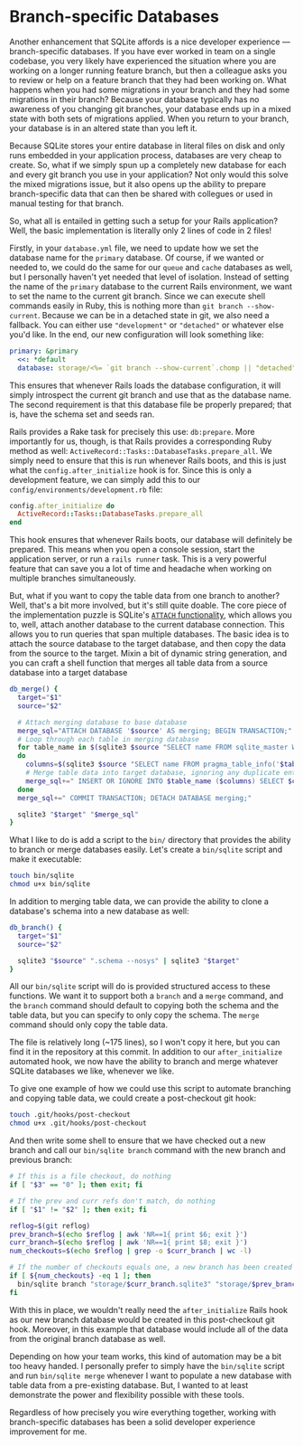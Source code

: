 # Branch-specific Databases

Another enhancement that SQLite affords is a nice developer experience — branch-specific databases. If you have ever worked in team on a single codebase, you very likely have experienced the situation where you are working on a longer running feature branch, but then a colleague asks you to review or help on a feature branch that they had been working on. What happens when you had some migrations in your branch and they had some migrations in their branch? Because your database typically has no awareness of you changing git branches, your database ends up in a mixed state with both sets of migrations applied. When you return to your branch, your database is in an altered state than you left it.

Because SQLite stores your entire database in literal files on disk and only runs embedded in your application process, databases are very cheap to create. So, what if we simply spun up a completely new database for each and every git branch you use in your application? Not only would this solve the mixed migrations issue, but it also opens up the ability to prepare branch-specific data that can then be shared with collegues or used in manual testing for that branch.

So, what all is entailed in getting such a setup for your Rails application? Well, the basic implementation is literally only 2 lines of code in 2 files!

Firstly, in your `database.yml` file, we need to update how we set the database name for the `primary` database. Of course, if we wanted or needed to, we could do the same for our `queue` and `cache` databases as well, but I personally haven't yet needed that level of isolation. Instead of setting the name of the `primary` database to the current Rails environment, we want to set the name to the current git branch. Since we can execute shell commands easily in Ruby, this is nothing more than `git branch --show-current`. Because we can be in a detached state in git, we also need a fallback. You can either use `"development"` or `"detached"` or whatever else you'd like. In the end, our new configuration will look something like:

```yaml
primary: &primary
  <<: *default
  database: storage/<%= `git branch --show-current`.chomp || "detached" %>.sqlite3
```

This ensures that whenever Rails loads the database configuration, it will simply introspect the current git branch and use that as the database name. The second requirement is that this database file be properly prepared; that is, have the schema set and seeds ran.

Rails provides a Rake task for precisely this use: `db:prepare`. More importantly for us, though, is that Rails provides a corresponding Ruby method as well: `ActiveRecord::Tasks::DatabaseTasks.prepare_all`. We simply need to ensure that this is run whenever Rails boots, and this is just what the `config.after_initialize` hook is for. Since this is only a development feature, we can simply add this to our `config/environments/development.rb` file:

```ruby
config.after_initialize do
  ActiveRecord::Tasks::DatabaseTasks.prepare_all
end
```

This hook ensures that whenever Rails boots, our database will definitely be prepared. This means when you open a console session, start the application server, or run a `rails runner` task. This is a very powerful feature that can save you a lot of time and headache when working on multiple branches simultaneously.

But, what if you want to copy the table data from one branch to another? Well, that's a bit more involved, but it's still quite doable. The core piece of the implementation puzzle is SQLite's [`ATTACH` functionality](https://www.sqlite.org/lang_attach.html), which allows you to, well, attach another database to the current database connection. This allows you to run queries that span multiple databases. The basic idea is to attach the source database to the target database, and then copy the data from the source to the target. Mixin a bit of dynamic string generation, and you can craft a shell function that merges all table data from a source database into a target database

```sh
db_merge() {
  target="$1"
  source="$2"

  # Attach merging database to base database
  merge_sql="ATTACH DATABASE '$source' AS merging; BEGIN TRANSACTION;"
  # Loop through each table in merging database
  for table_name in $(sqlite3 $source "SELECT name FROM sqlite_master WHERE type = 'table';")
  do
    columns=$(sqlite3 $source "SELECT name FROM pragma_table_info('$table_name');" | tr '\n' ',' | sed 's/.$//')
    # Merge table data into target database, ignoring any duplicate entries
    merge_sql+=" INSERT OR IGNORE INTO $table_name ($columns) SELECT $columns FROM merging.$table_name;"
  done
  merge_sql+=" COMMIT TRANSACTION; DETACH DATABASE merging;"

  sqlite3 "$target" "$merge_sql"
}
```

What I like to do is add a script to the `bin/` directory that provides the ability to branch or merge databases easily. Let's create a `bin/sqlite` script and make it executable:

```sh
touch bin/sqlite
chmod u+x bin/sqlite
```

In addition to merging table data, we can provide the ability to clone a database's schema into a new database as well:

```sh
db_branch() {
  target="$1"
  source="$2"

  sqlite3 "$source" ".schema --nosys" | sqlite3 "$target"
}
```

All our `bin/sqlite` script will do is provided structured access to these functions. We want it to support both a `branch` and a `merge` command, and the `branch` command should default to copying both the schema and the table data, but you can specify to only copy the schema. The `merge` command should only copy the table data.

The file is relatively long (~175 lines), so I won't copy it here, but you can find it in the repository at this commit. In addition to our `after_initialize` automated hook, we now have the ability to branch and merge whatever SQLite databases we like, whenever we like.

To give one example of how we could use this script to automate branching and copying table data, we could create a post-checkout git hook:


```sh
touch .git/hooks/post-checkout
chmod u+x .git/hooks/post-checkout
```

And then write some shell to ensure that we have checked out a new branch and call our `bin/sqlite branch` command with the new branch and previous branch:

```sh
# If this is a file checkout, do nothing
if [ "$3" == "0" ]; then exit; fi

# If the prev and curr refs don't match, do nothing
if [ "$1" != "$2" ]; then exit; fi

reflog=$(git reflog)
prev_branch=$(echo $reflog | awk 'NR==1{ print $6; exit }')
curr_branch=$(echo $reflog | awk 'NR==1{ print $8; exit }')
num_checkouts=$(echo $reflog | grep -o $curr_branch | wc -l)

# If the number of checkouts equals one, a new branch has been created
if [ ${num_checkouts} -eq 1 ]; then
  bin/sqlite branch "storage/$curr_branch.sqlite3" "storage/$prev_branch.sqlite3" --with-data
fi
```

With this in place, we wouldn't really need the `after_initialize` Rails hook as our new branch database would be created in this post-checkout git hook. Moreover, in this example that database would include all of the data from the original branch database as well.

Depending on how your team works, this kind of automation may be a bit too heavy handed. I personally prefer to simply have the `bin/sqlite` script and run `bin/sqlite merge` whenever I want to populate a new database with table data from a pre-existing database. But, I wanted to at least demonstrate the power and flexibility possible with these tools.

Regardless of how precisely you wire everything together, working with branch-specific databases has been a solid developer experience improvement for me.

